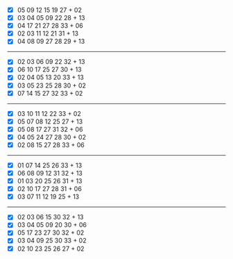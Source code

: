 - [x] 05 09 12 15 19 27 + 02
- [x] 03 04 05 09 22 28 + 13
- [x] 04 17 21 27 28 33 + 06
- [x] 02 03 11 12 21 31 + 13
- [x] 04 08 09 27 28 29 + 13
***
- [x] 02 03 06 09 22 32 + 13
- [x] 06 10 17 25 27 30 + 13
- [x] 02 04 05 13 20 33 + 13
- [x] 03 05 23 25 28 30 + 02
- [x] 07 14 15 27 32 33 + 02
***
- [x] 03 10 11 12 22 33 + 02
- [x] 05 07 08 12 25 27 + 13
- [x] 05 08 17 27 31 32 + 06
- [x] 04 05 24 27 28 30 + 02
- [x] 02 08 15 27 28 33 + 06
***
- [x] 01 07 14 25 26 33 + 13
- [x] 06 08 09 12 31 32 + 13
- [x] 01 03 20 25 26 31 + 13
- [x] 02 10 17 27 28 31 + 06
- [x] 03 07 11 12 19 25 + 13
***
- [x] 02 03 06 15 30 32 + 13
- [x] 03 04 05 09 20 30 + 06
- [x] 05 17 23 27 30 32 + 02
- [x] 03 04 09 25 30 33 + 02
- [x] 02 10 23 25 26 27 + 02
